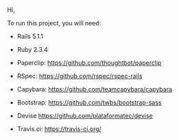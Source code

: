 Hi,

To run this project, you will need:

- Rails 5.1.1

- Ruby 2.3.4

- Paperclip: https://github.com/thoughtbot/paperclip

- RSpec: https://github.com/rspec/rspec-rails

- Capybara: https://github.com/teamcapybara/capybara

- Bootstrap: https://github.com/twbs/bootstrap-sass

- Devise https://github.com/plataformatec/devise

- Travis.ci: https://travis-ci.org/
